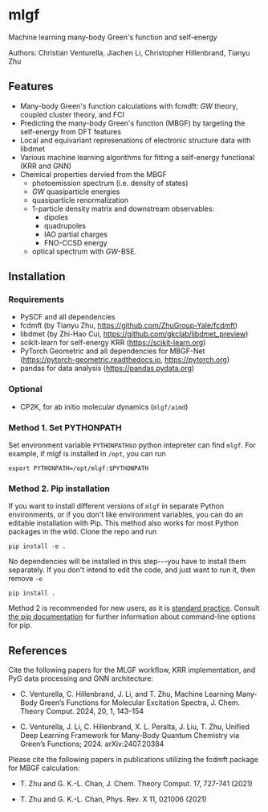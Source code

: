 # mlgf
Machine learning many-body Green's function and self-energy

Authors: Christian Venturella, Jiachen Li, Christopher Hillenbrand, Tianyu Zhu


Features
--------

- Many-body Green's function calculations with fcmdft: $GW$ theory, coupled cluster theory, and FCI 
- Predicting the many-body Green's function (MBGF) by targeting the self-energy from DFT features
- Local and equivariant represenations of electronic structure data with libdmet 
- Various machine learning algorithms for fitting a self-energy functional (KRR and GNN)
- Chemical properties dervied from the MBGF
  - photoemission spectrum (i.e. density of states)
  - $GW$ quasiparticle energies
  - quasiparticle renormalization
  - 1-particle density matrix and downstream observables:
    - dipoles
    - quadrupoles
    - IAO partial charges
    - FNO-CCSD energy
  - optical spectrum with $GW$-BSE.

Installation
------------

### Requirements
  * PySCF and all dependencies 
  * fcdmft (by Tianyu Zhu, https://github.com/ZhuGroup-Yale/fcdmft)
  * libdmet (by Zhi-Hao Cui, https://github.com/gkclab/libdmet_preview)
  * scikit-learn for self-energy KRR (https://scikit-learn.org)
  * PyTorch Geometric and all dependencies for MBGF-Net (https://pytorch-geometric.readthedocs.io, https://pytorch.org)
  * pandas for data analysis (https://pandas.pydata.org)

### Optional
  * CP2K, for ab initio molecular dynamics (`mlgf/aimd`)

### Method 1. Set PYTHONPATH
Set environment variable `PYTHONPATH`so python intepreter can find `mlgf`. 
For example, if mlgf is installed in `/opt`, you can run

```
export PYTHONPATH=/opt/mlgf:$PYTHONPATH
```

### Method 2. Pip installation
If you want to install different versions of `mlgf` in separate Python environments, or if you don't like environment variables, you can do an editable installation with Pip. This method also works for most Python packages in the wild. Clone the repo and run
```
pip install -e .
```
No dependencies will be installed in this step---you have to install them separately. If you don't intend to edit the code, and just want to run it, then remove `-e`
```
pip install .
```
Method 2 is recommended for new users, as it is [standard practice](https://docs.pytest.org/en/7.1.x/explanation/goodpractices.html). Consult [the pip documentation](https://pip.pypa.io/en/stable/cli/pip_install/) for further information about command-line options for pip.

References
----------

Cite the following papers for the MLGF workflow, KRR implementation, and PyG data processing and GNN architecture:

* C. Venturella, C. Hillenbrand, J. Li, and T. Zhu, Machine Learning Many-Body Green’s Functions for Molecular Excitation Spectra, J. Chem. Theory Comput. 2024, 20, 1, 143–154

* C. Venturella, J. Li, C. Hillenbrand, X. L. Peralta, J. Liu, T. Zhu, Unified Deep Learning Framework for Many-Body Quantum Chemistry via Green’s Functions; 2024. arXiv:2407.20384

Please cite the following papers in publications utilizing the fcdmft package for MBGF calculation:

* T. Zhu and G. K.-L. Chan, J. Chem. Theory Comput. 17, 727-741 (2021)

* T. Zhu and G. K.-L. Chan, Phys. Rev. X 11, 021006 (2021)

